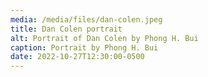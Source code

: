 ```yaml
---
media: /media/files/dan-colen.jpeg
title: Dan Colen portrait
alt: Portrait of Dan Colen by Phong H. Bui
caption: Portrait by Phong H. Bui
date: 2022-10-27T12:30:00-0500
---
```

